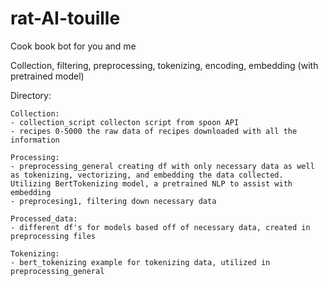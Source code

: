 # rat-AI-touille
Cook book bot for you and me

Collection, filtering, preprocessing, tokenizing, encoding, embedding (with pretrained model)


Directory: 

    Collection: 
    - collection_script collecton script from spoon API
    - recipes 0-5000 the raw data of recipes downloaded with all the information

    Processing:
    - preprocessing_general creating df with only necessary data as well as tokenizing, vectorizing, and embedding the data collected. Utilizing BertTokenizing model, a pretrained NLP to assist with embedding 
    - preprocesing1, filtering down necessary data

    Processed_data: 
    - different df's for models based off of necessary data, created in preprocessing files

    Tokenizing:
    - bert_tokenizing example for tokenizing data, utilized in preprocessing_general 

